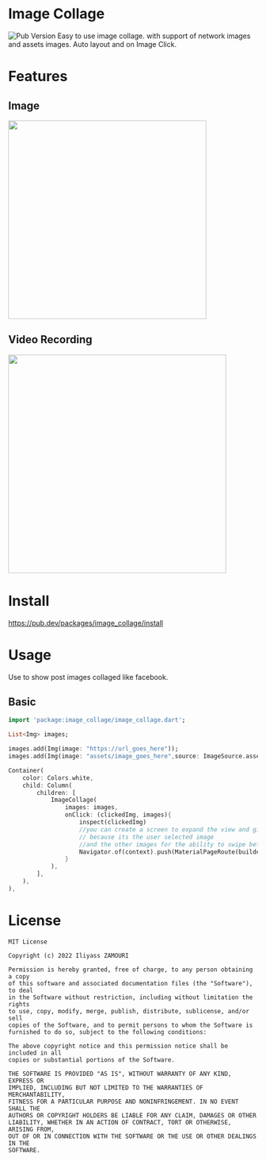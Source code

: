 # Image Collage
![Pub Version](https://img.shields.io/pub/v/image_collage?label=Image%20Collage&logo=flutter)
Easy to use image collage.
with support of network images and assets images.
Auto layout and on Image Click. 

# Features

## Image

<img src="https://raw.githubusercontent.com/iliyass-zamouri/image_collage/main/images/screenshot.png" width="400" />

## Video Recording

<img src="https://raw.githubusercontent.com/iliyass-zamouri/image_collage/main/images/screenrecord.gif" height="440" />  

# Install

https://pub.dev/packages/image_collage/install

# Usage

Use to show post images collaged like facebook.

## Basic

```dart
import 'package:image_collage/image_collage.dart';

List<Img> images;

images.add(Img(image: "https://url_goes_here"));
images.add(Img(image: "assets/image_goes_here",source: ImageSource.assets));

Container(
    color: Colors.white,
    child: Column(
        children: [
            ImageCollage(
                images: images,
                onClick: (clickedImg, images){
                    inspect(clickedImg)
                    //you can create a screen to expand the view and give clickedImg to show it
                    // because its the user selected image 
                    //and the other images for the ability to swipe between them all.
                    Navigator.of(context).push(MaterialPageRoute(builder: (context) => ImageViewer(clickedImg: clickedImg, images: images )));
                }
            ),
        ],
    ),
),
```

<!-- ## Customized

```
``` -->

<!-- # Contributing

1. Fork it
2. Create your feature branch (git checkout -b new_feature_branch)
3. Commit your changes (git commit -am 'Add some feature')
4. Push to the branch (git push origin new_feature_branch)
5. Create new Pull Request -->

# License

```
MIT License

Copyright (c) 2022 Iliyass ZAMOURI

Permission is hereby granted, free of charge, to any person obtaining a copy
of this software and associated documentation files (the "Software"), to deal
in the Software without restriction, including without limitation the rights
to use, copy, modify, merge, publish, distribute, sublicense, and/or sell
copies of the Software, and to permit persons to whom the Software is
furnished to do so, subject to the following conditions:

The above copyright notice and this permission notice shall be included in all
copies or substantial portions of the Software.

THE SOFTWARE IS PROVIDED "AS IS", WITHOUT WARRANTY OF ANY KIND, EXPRESS OR
IMPLIED, INCLUDING BUT NOT LIMITED TO THE WARRANTIES OF MERCHANTABILITY,
FITNESS FOR A PARTICULAR PURPOSE AND NONINFRINGEMENT. IN NO EVENT SHALL THE
AUTHORS OR COPYRIGHT HOLDERS BE LIABLE FOR ANY CLAIM, DAMAGES OR OTHER
LIABILITY, WHETHER IN AN ACTION OF CONTRACT, TORT OR OTHERWISE, ARISING FROM,
OUT OF OR IN CONNECTION WITH THE SOFTWARE OR THE USE OR OTHER DEALINGS IN THE
SOFTWARE.
```
